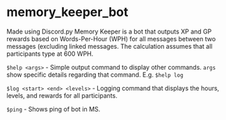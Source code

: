 # memory_keeper_bot
Made using Discord.py
Memory Keeper is a bot that outputs XP and GP rewards based on Words-Per-Hour (WPH) for all messages between two messages (excluding linked messages.
The calculation assumes that all participants type at 600 WPH.

`$help <args>` - Simple output command to display other commands. `args` show specific details regarding that command. E.g. `$help log`

`$log <start> <end> <levels>` - Logging command that displays the hours, levels, and rewards for all participants.

`$ping` - Shows ping of bot in MS.
